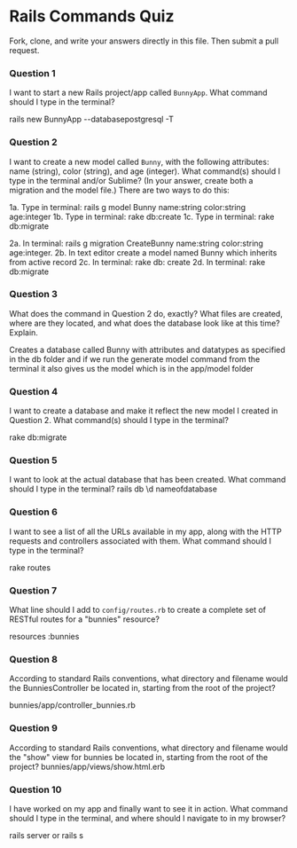 # Rails Commands Quiz

Fork, clone, and write your answers directly in this file. Then submit a pull request.

### Question 1

I want to start a new Rails project/app called `BunnyApp`. What command should I type in the terminal?

rails new BunnyApp --databasepostgresql -T

### Question 2

I want to create a new model called `Bunny`, with the following attributes: name (string), color (string), and age (integer). What command(s) should I type in the terminal and/or Sublime? (In your answer, create both a migration and the model file.)
There are two ways to do this:

1a. Type in terminal:  rails g model Bunny name:string color:string age:integer
1b. Type in terminal: rake db:create
1c. Type in terminal:  rake db:migrate

2a. In terminal:  rails g migration CreateBunny name:string color:string age:integer.
2b. In text editor create a model named Bunny which inherits from active record
2c. In terminal: rake db: create
2d. In terminal: rake db:migrate



### Question 3

What does the command in Question 2 do, exactly? What files are created, where are they located, and what does the database look like at this time? Explain.

Creates a database called Bunny with attributes and datatypes as specified in the db folder and if we run the generate model command from the terminal it also gives us the model which is in the app/model folder

### Question 4

I want to create a database and make it reflect the new model I created in Question 2. What command(s) should I type in the terminal?

rake db:migrate


### Question 5

I want to look at the actual database that has been created. What command should I type in the terminal?
rails db
\d nameofdatabase

### Question 6

I want to see a list of all the URLs available in my app, along with the HTTP requests and controllers associated with them. What command should I type in the terminal?

rake routes

### Question 7

What line should I add to `config/routes.rb` to create a complete set of RESTful routes for a "bunnies" resource?

resources :bunnies

### Question 8

According to standard Rails conventions, what directory and filename would the BunniesController be located in, starting from the root of the project?

bunnies/app/controller_bunnies.rb

### Question 9

According to standard Rails conventions, what directory and filename would the "show" view for bunnies be located in, starting from the root of the project?
bunnies/app/views/show.html.erb

### Question 10

I have worked on my app and finally want to see it in action. What command should I type in the terminal, and where should I navigate to in my browser?

rails server or rails s



